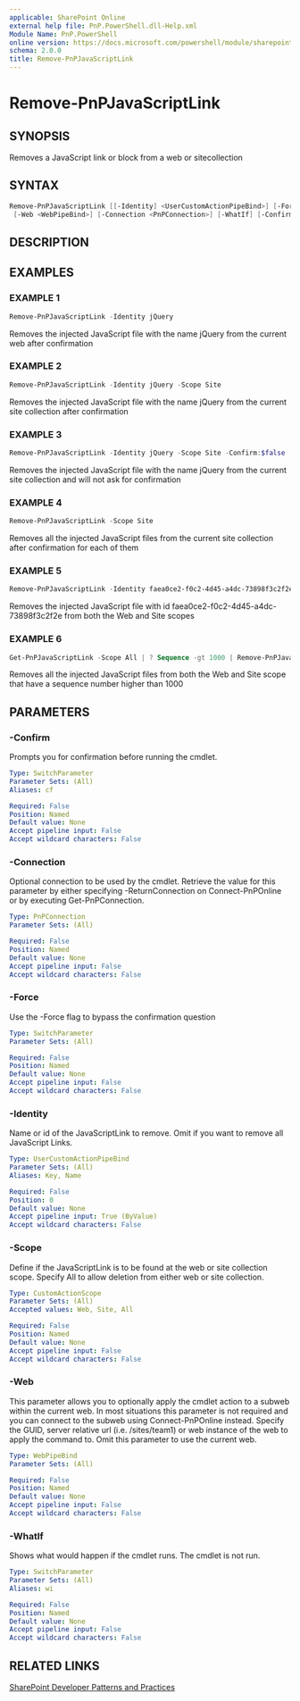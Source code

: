 ```yaml
---
applicable: SharePoint Online
external help file: PnP.PowerShell.dll-Help.xml
Module Name: PnP.PowerShell
online version: https://docs.microsoft.com/powershell/module/sharepoint-pnp/remove-pnpjavascriptlink
schema: 2.0.0
title: Remove-PnPJavaScriptLink
---
```


# Remove-PnPJavaScriptLink

## SYNOPSIS
Removes a JavaScript link or block from a web or sitecollection

## SYNTAX

```powershell
Remove-PnPJavaScriptLink [[-Identity] <UserCustomActionPipeBind>] [-Force] [-Scope <CustomActionScope>]
 [-Web <WebPipeBind>] [-Connection <PnPConnection>] [-WhatIf] [-Confirm] [<CommonParameters>]
```

## DESCRIPTION

## EXAMPLES

### EXAMPLE 1
```powershell
Remove-PnPJavaScriptLink -Identity jQuery
```

Removes the injected JavaScript file with the name jQuery from the current web after confirmation

### EXAMPLE 2
```powershell
Remove-PnPJavaScriptLink -Identity jQuery -Scope Site
```

Removes the injected JavaScript file with the name jQuery from the current site collection after confirmation

### EXAMPLE 3
```powershell
Remove-PnPJavaScriptLink -Identity jQuery -Scope Site -Confirm:$false
```

Removes the injected JavaScript file with the name jQuery from the current site collection and will not ask for confirmation

### EXAMPLE 4
```powershell
Remove-PnPJavaScriptLink -Scope Site
```

Removes all the injected JavaScript files from the current site collection after confirmation for each of them

### EXAMPLE 5
```powershell
Remove-PnPJavaScriptLink -Identity faea0ce2-f0c2-4d45-a4dc-73898f3c2f2e -Scope All
```

Removes the injected JavaScript file with id faea0ce2-f0c2-4d45-a4dc-73898f3c2f2e from both the Web and Site scopes

### EXAMPLE 6
```powershell
Get-PnPJavaScriptLink -Scope All | ? Sequence -gt 1000 | Remove-PnPJavaScriptLink
```

Removes all the injected JavaScript files from both the Web and Site scope that have a sequence number higher than 1000

## PARAMETERS

### -Confirm
Prompts you for confirmation before running the cmdlet.

```yaml
Type: SwitchParameter
Parameter Sets: (All)
Aliases: cf

Required: False
Position: Named
Default value: None
Accept pipeline input: False
Accept wildcard characters: False
```

### -Connection
Optional connection to be used by the cmdlet. Retrieve the value for this parameter by either specifying -ReturnConnection on Connect-PnPOnline or by executing Get-PnPConnection.

```yaml
Type: PnPConnection
Parameter Sets: (All)

Required: False
Position: Named
Default value: None
Accept pipeline input: False
Accept wildcard characters: False
```

### -Force
Use the -Force flag to bypass the confirmation question

```yaml
Type: SwitchParameter
Parameter Sets: (All)

Required: False
Position: Named
Default value: None
Accept pipeline input: False
Accept wildcard characters: False
```

### -Identity
Name or id of the JavaScriptLink to remove. Omit if you want to remove all JavaScript Links.

```yaml
Type: UserCustomActionPipeBind
Parameter Sets: (All)
Aliases: Key, Name

Required: False
Position: 0
Default value: None
Accept pipeline input: True (ByValue)
Accept wildcard characters: False
```

### -Scope
Define if the JavaScriptLink is to be found at the web or site collection scope. Specify All to allow deletion from either web or site collection.

```yaml
Type: CustomActionScope
Parameter Sets: (All)
Accepted values: Web, Site, All

Required: False
Position: Named
Default value: None
Accept pipeline input: False
Accept wildcard characters: False
```

### -Web
This parameter allows you to optionally apply the cmdlet action to a subweb within the current web. In most situations this parameter is not required and you can connect to the subweb using Connect-PnPOnline instead. Specify the GUID, server relative url (i.e. /sites/team1) or web instance of the web to apply the command to. Omit this parameter to use the current web.

```yaml
Type: WebPipeBind
Parameter Sets: (All)

Required: False
Position: Named
Default value: None
Accept pipeline input: False
Accept wildcard characters: False
```

### -WhatIf
Shows what would happen if the cmdlet runs. The cmdlet is not run.

```yaml
Type: SwitchParameter
Parameter Sets: (All)
Aliases: wi

Required: False
Position: Named
Default value: None
Accept pipeline input: False
Accept wildcard characters: False
```

## RELATED LINKS

[SharePoint Developer Patterns and Practices](https://aka.ms/sppnp)